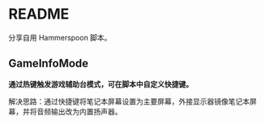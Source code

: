 # README
分享自用 Hammerspoon 脚本。

## GameInfoMode
**通过热键触发游戏辅助台模式，可在脚本中自定义快捷键。**

解决思路：通过快捷键将笔记本屏幕设置为主要屏幕，外接显示器镜像笔记本屏幕，并将音频输出改为内置扬声器。
